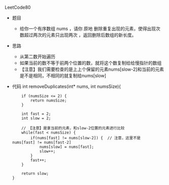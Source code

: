 LeetCode80

- 题目
  - 给你一个有序数组 nums ，请你 原地 删除重复出现的元素，使得出现次数超过两次的元素只出现两次 ，返回删除后数组的新长度。 
- 思路
  - 从第二数开始遍历
  - 如果当前的数不等于前两个位置的数，就将这个数复制给给慢指针的数组
  - 【注意】我们需要检查的是上上个保留的元素nums[slow-2]和当前的元素是不是相同，不相同的就复制给nums[slow]
- 代码
      int removeDuplicates(int* nums, int numsSize){
      
          if (numsSize <= 2) {
              return numsSize;
          }
      
          int fast = 2;
          int slow = 2;
      
          // 【注意】是拿当前的元素，和slow-2位置的元素进行比较
          while(fast < numsSize) {
              if(nums[fast] != nums[slow-2]) {  // 注意，这里不是 nums[fast] != nums[fast-2]
                  nums[slow] = nums[fast];
                  slow++;
              }
              fast++;
          }
      
          return slow;
      }
  
